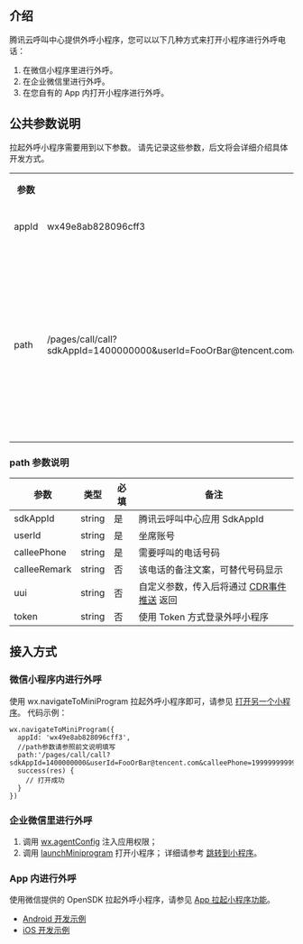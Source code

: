 ## 介绍
腾讯云呼叫中心提供外呼小程序，您可以以下几种方式来打开小程序进行外呼电话：
1. 在微信小程序里进行外呼。
2. 在企业微信里进行外呼。
3. 在您自有的 App 内打开小程序进行外呼。

## 公共参数说明
拉起外呼小程序需要用到以下参数。
请先记录这些参数，后文将会详细介绍具体开发方式。
<table>
   <tr>
      <th width="0px" style="width: 30%;">参数</td>
      <th width="0px"style="width: 50%;">值</td>
      <th width="0px"  style="width: 30%;">备注</td>
   </tr>
   <tr>
      <td>appId</td>
      <td>wx49e8ab828096cff3</td>
      <td>固定值</td>
   </tr>
   <tr>
      <td>path</td>
      <td>/pages/call/call?sdkAppId=1400000000&userId=FooOrBar@tencent.com&calleePhone=19999999999&calleeRemark=DisplayName&uui=HelloWorld</td>
      <td>请将具体参数值修改为您自己的</td>
   </tr>
</table>


### path 参数说明

| 参数           | 类型     | 必填 | 备注                                                                            |
| ------------ | ------ | -- | ----------------------------------------------------------------------------- |
| sdkAppId     | string | 是  | 腾讯云呼叫中心应用 SdkAppId                                                             |
| userId       | string | 是  | 坐席账号                                                                          |
| calleePhone  | string | 是  | 需要呼叫的电话号码                                                                     |
| calleeRemark | string | 否  | 该电话的备注文案，可替代号码显示                                                              |
| uui          | string | 否  | 自定义参数，传入后将通过 [CDR事件推送](https://cloud.tencent.com/document/product/679/67257) 返回 |
| token        | string | 否  | 使用 Token 方式登录外呼小程序                                                              |

## 接入方式
### 微信小程序内进行外呼
使用 wx.navigateToMiniProgram 拉起外呼小程序即可，请参见 [打开另一个小程序](https://developers.weixin.qq.com/miniprogram/dev/api/navigate/wx.navigateToMiniProgram.html)。
代码示例：
```
wx.navigateToMiniProgram({
  appId: 'wx49e8ab828096cff3',
  //path参数请参照前文说明填写
  path:'/pages/call/call?sdkAppId=1400000000&userId=FooOrBar@tencent.com&calleePhone=19999999999&calleeRemark=DisplayName&uui=HelloWorld',
  success(res) {
    // 打开成功
  }
})
```

### 企业微信里进行外呼
1. 调用 [ wx.agentConfig](https://work.weixin.qq.com/api/doc/90000/90136/94313) 注入应用权限；
2. 调用 [launchMiniprogram]( https://work.weixin.qq.com/api/doc/90000/90136/93098) 打开小程序；
详细请参考 [跳转到小程序](https://developer.work.weixin.qq.com/document/path/93114)。


### App 内进行外呼
使用微信提供的 OpenSDK 拉起外呼小程序，请参见 [App 拉起小程序功能](https://developers.weixin.qq.com/doc/oplatform/Mobile_App/Launching_a_Mini_Program/Launching_a_Mini_Program.html)。
- [Android 开发示例](https://developers.weixin.qq.com/doc/oplatform/Mobile_App/Launching_a_Mini_Program/Android_Development_example.html)
- [iOS 开发示例](https://developers.weixin.qq.com/doc/oplatform/Mobile_App/Launching_a_Mini_Program/iOS_Development_example.html)
